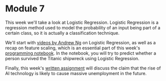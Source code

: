 
# Module 7

This week we'll take a look at Logistic Regression. Logistic Regression is a
regression method used to model the probability of an input being
part of a certain class, so it is actually a classification technique.

We'll start with [videos by Andrew Ng](/module-1/logistic-regression) on
Logistic Regression, as well as a recap on feature scaling,
which is an essential part of this week's
[programming notebook](/module-1/shipwreck-survival). In the notebook, you will
try to predict whether a person survived the Titanic shipwreck
using Logistic Regression.

Finally, this week's [written assignment](/module-1/automation-and-labour) will
discuss the claim that the rise of AI technology is likely to cause massive
unemployment in the future.
